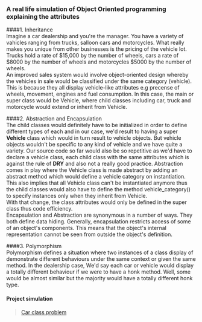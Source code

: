 

### A real life simulation of Object Oriented programming explaining the attributes  

####1. Inheritance  
Imagine a car dealership and you're the manager. You have a variety of vahicles ranging from trucks, salloon cars and motorcycles. What really makes you unique from other businesses is the pricing of the vehicle lot. Trucks hold a rate of $15,000 by the number of wheels, cars a rate of $8000 by the number of wheels and motorcycles $5000 by the number of wheels.  
An improved sales system would involve object-oriented design whereby the vehicles in sale would be classified under the same category (vehicle). This is because they all display vehicle-like attributes e.g precense of wheels, movement, engines and fuel consumption. In this case, the main or super class would be Vehicle, where child classes including car, truck and motorcycle would extend or inherit from Vehicle.  

####2. Abstraction and Encapsulation  
The child classes would definitely have to be initialized in order to define different types of each and in our case, we'd result to having a super **Vehicle** class which would in turn result to vehicle objects. But vehicle objects wouldn't be specific to any kind of vehicle and we have quite a variety. Our source code so far would also be so repetitive as we'd have to declare a vehicle class, each child class with the same attributes which is against the rule of **DRY** and also not a really good practice. Abstraction comes in play where the Vehicle class is made abstract by adding an abstract method which would define a vehicle category on instantiation. This also implies that all Vehicle class can't be instantiated anymore thus the child classes would also have to define the method vehicle_category() to specify instances only when they inherit from Vehicle.  
With that change, the class attributes would only be defined in the super class thus code efficiency.  
Encapsulation and Abstraction are synonymous in a number of ways. They both define data hiding. Generally, encapsulation restricts access of some of an object's components. This means that the object's internal representation cannot be seen from outside the object's definition.

####3. Polymorphism  
Polymorphism defines a situation where two instances of a class display of demonstrate different behaviours under the same context or given the same method. In the dealership case, We'd say each car or vehicle would display a totally different behaviour if we were to have a honk method. Well, some would be almost similar but the majority would have a totally different honk type.  


#### Project simulation
> [Car class problem](https://github.com/josephmuli/TDD/tree/master/Problems/car)  